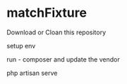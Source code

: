 # matchFixture


Download or Cloan this repository


setup env 


run - composer and update the vendor


php artisan serve
